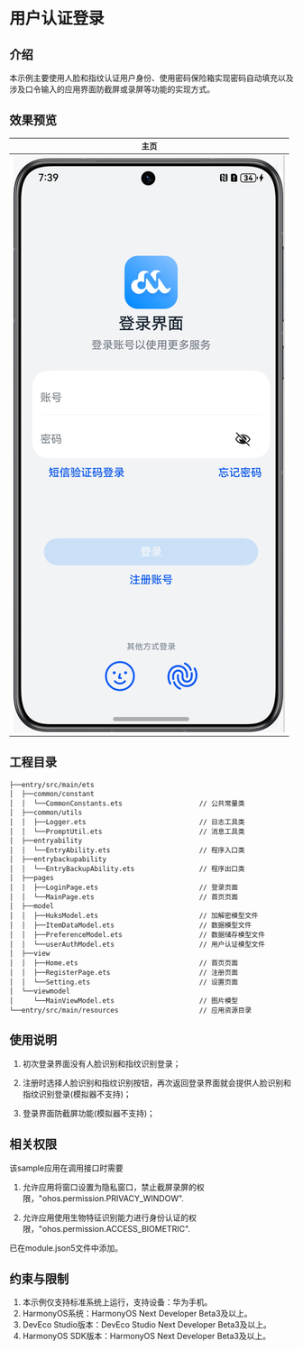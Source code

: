 # 用户认证登录

## 介绍

本示例主要使用人脸和指纹认证用户身份、使用密码保险箱实现密码自动填充以及涉及口令输入的应用界面防截屏或录屏等功能的实现方式。


## 效果预览
| **主页**                                   |
|------------------------------------------|
| <img src="screenshots/UserAuthDemo.png"> |

## 工程目录
```
├──entry/src/main/ets 
│  ├──common/constant    
│  │  └──CommonConstants.ets                   // 公共常量类 
│  ├──common/utils                             
│  │  ├──Logger.ets                            // 日志工具类 
│  │  └──PromptUtil.ets                        // 消息工具类 
│  ├──entryability
│  │  └──EntryAbility.ets                      // 程序入口类 
│  ├──entrybackupability
│  │  └──EntryBackupAbility.ets                // 程序出口类
│  ├──pages
│  │  ├──LoginPage.ets                         // 登录页面  
│  │  └──MainPage.ets                          // 首页页面
│  ├──model
│  │  ├──HuksModel.ets                         // 加解密模型文件  
│  │  ├──ItemDataModel.ets                     // 数据模型文件
│  │  ├──PreferenceModel.ets                   // 数据储存模型文件  
│  │  └──userAuthModel.ets                     // 用户认证模型文件
│  ├──view
│  │  ├──Home.ets                              // 首页页面
│  │  ├──RegisterPage.ets                      // 注册页面  
│  │  └──Setting.ets                           // 设置页面
│  └──viewmodel
│     └──MainViewModel.ets                     // 图片模型
└──entry/src/main/resources                    // 应用资源目录
```

## 使用说明

1. 初次登录界面没有人脸识别和指纹识别登录；

2. 注册时选择人脸识别和指纹识别按钮，再次返回登录界面就会提供人脸识别和指纹识别登录(模拟器不支持)；

3. 登录界面防截屏功能(模拟器不支持)；


## 相关权限

该sample应用在调用接口时需要

1. 允许应用将窗口设置为隐私窗口，禁止截屏录屏的权限，"ohos.permission.PRIVACY_WINDOW".

2. 允许应用使用生物特征识别能力进行身份认证的权限，"ohos.permission.ACCESS_BIOMETRIC".

已在module.json5文件中添加。

## 约束与限制

1. 本示例仅支持标准系统上运行，支持设备：华为手机。
2. HarmonyOS系统：HarmonyOS Next Developer Beta3及以上。
3. DevEco Studio版本：DevEco Studio Next Developer Beta3及以上。
4. HarmonyOS SDK版本：HarmonyOS Next  Developer Beta3及以上。